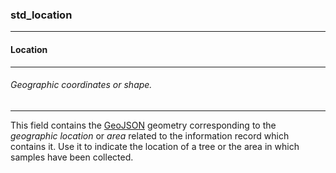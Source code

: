 ### std_location



------
#### Location



------
###### Geographic coordinates or shape.



------
This field contains the [GeoJSON](https://geojson.org) geometry corresponding to the *geographic location* or *area* related to the information record which contains it. Use it to indicate the location of a tree or the area in which samples have been collected.